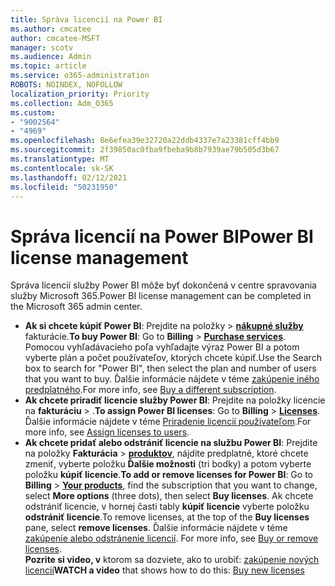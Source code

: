 ```yaml
---
title: Správa licencií na Power BI
ms.author: cmcatee
author: cmcatee-MSFT
manager: scotv
ms.audience: Admin
ms.topic: article
ms.service: o365-administration
ROBOTS: NOINDEX, NOFOLLOW
localization_priority: Priority
ms.collection: Adm_O365
ms.custom:
- "9002564"
- "4969"
ms.openlocfilehash: 8e6efea39e32720a22ddb4337e7a23381cff4bb9
ms.sourcegitcommit: 2f39850ac0fba9fbeba9b8b7939ae79b505d3b67
ms.translationtype: MT
ms.contentlocale: sk-SK
ms.lasthandoff: 02/12/2021
ms.locfileid: "50231950"
---
```

# <a name="power-bi-license-management"></a><span data-ttu-id="28b0d-102">Správa licencií na Power BI</span><span class="sxs-lookup"><span data-stu-id="28b0d-102">Power BI license management</span></span>

<span data-ttu-id="28b0d-103">Správa licencií služby Power BI môže byť dokončená v centre spravovania služby Microsoft 365.</span><span class="sxs-lookup"><span data-stu-id="28b0d-103">Power BI license management can be completed in the Microsoft 365 admin center.</span></span>

- <span data-ttu-id="28b0d-104">**Ak si chcete kúpiť Power BI**: Prejdite na položky  \> **[nákupné služby](https://go.microsoft.com/fwlink/p/?linkid=868433)** fakturácie.</span><span class="sxs-lookup"><span data-stu-id="28b0d-104">**To buy Power BI**: Go to **Billing** \> **[Purchase services](https://go.microsoft.com/fwlink/p/?linkid=868433)**.</span></span> <span data-ttu-id="28b0d-105">Pomocou vyhľadávacieho poľa vyhľadajte výraz Power BI a potom vyberte plán a počet používateľov, ktorých chcete kúpiť.</span><span class="sxs-lookup"><span data-stu-id="28b0d-105">Use the Search box to search for "Power BI", then select the plan and number of users that you want to buy.</span></span> <span data-ttu-id="28b0d-106">Ďalšie informácie nájdete v téme [zakúpenie iného predplatného](https://docs.microsoft.com/microsoft-365/commerce/try-or-buy-microsoft-365#buy-a-different-subscription).</span><span class="sxs-lookup"><span data-stu-id="28b0d-106">For more info, see [Buy a different subscription](https://docs.microsoft.com/microsoft-365/commerce/try-or-buy-microsoft-365#buy-a-different-subscription).</span></span>
- <span data-ttu-id="28b0d-107">**Ak chcete priradiť licencie služby Power BI**: Prejdite na položky licencie na **fakturáciu**  >  **[](https://go.microsoft.com/fwlink/p/?linkid=842264)**.</span><span class="sxs-lookup"><span data-stu-id="28b0d-107">**To assign Power BI licenses**: Go to **Billing** > **[Licenses](https://go.microsoft.com/fwlink/p/?linkid=842264)**.</span></span> <span data-ttu-id="28b0d-108">Ďalšie informácie nájdete v téme [Priradenie licencií používateľom](https://docs.microsoft.com/microsoft-365/admin/manage/assign-licenses-to-users).</span><span class="sxs-lookup"><span data-stu-id="28b0d-108">For more info, see [Assign licenses to users](https://docs.microsoft.com/microsoft-365/admin/manage/assign-licenses-to-users).</span></span>
- <span data-ttu-id="28b0d-109">**Ak chcete pridať alebo odstrániť licencie na službu Power BI**: Prejdite na položky **Fakturácia**  >  **[produktov](https://go.microsoft.com/fwlink/p/?linkid=842054)**, nájdite predplatné, ktoré chcete zmeniť, vyberte položku **Ďalšie možnosti** (tri bodky) a potom vyberte položku **kúpiť licencie**.</span><span class="sxs-lookup"><span data-stu-id="28b0d-109">**To add or remove licenses for Power BI**: Go to **Billing** > **[Your products](https://go.microsoft.com/fwlink/p/?linkid=842054)**, find the subscription that you want to change, select **More options** (three dots), then select **Buy licenses**.</span></span> <span data-ttu-id="28b0d-110">Ak chcete odstrániť licencie, v hornej časti tably **kúpiť licencie** vyberte položku **odstrániť licencie**.</span><span class="sxs-lookup"><span data-stu-id="28b0d-110">To remove licenses, at the top of the **Buy licenses** pane, select **remove licenses**.</span></span> <span data-ttu-id="28b0d-111">Ďalšie informácie nájdete v téme [zakúpenie alebo odstránenie licencií](https://docs.microsoft.com/microsoft-365/commerce/licenses/buy-licenses). </span><span class="sxs-lookup"><span data-stu-id="28b0d-111">For more info, see [Buy or remove licenses](https://docs.microsoft.com/microsoft-365/commerce/licenses/buy-licenses).</span></span>\
<span data-ttu-id="28b0d-112">**Pozrite si video, v** ktorom sa dozviete, ako to urobiť: [zakúpenie nových licencií](https://go.microsoft.com/fwlink/p/?linkid=2154857)</span><span class="sxs-lookup"><span data-stu-id="28b0d-112">**WATCH a video** that shows how to do this: [Buy new licenses](https://go.microsoft.com/fwlink/p/?linkid=2154857)</span></span>